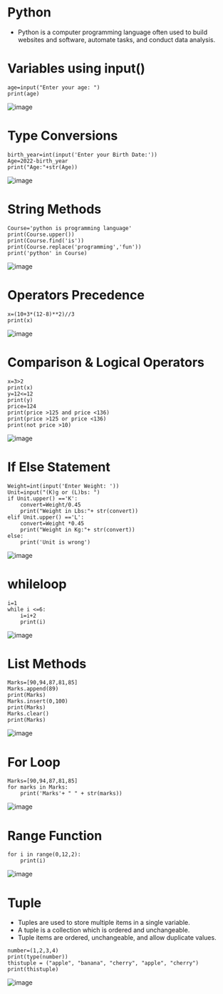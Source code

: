 # Python 
* Python is a computer programming language often used to build websites and software, automate tasks, and conduct data analysis.
# Variables using input()
```
age=input("Enter your age: ")
print(age)
```
![image](https://user-images.githubusercontent.com/111038642/188460652-fbd62eb9-840d-4ecf-9cec-b71347c5e3fe.png)
# Type Conversions
```
birth_year=int(input('Enter your Birth Date:'))
Age=2022-birth_year
print("Age:"+str(Age))
```
![image](https://user-images.githubusercontent.com/111038642/188461078-9af16cdb-652b-44f8-acf6-6c1cc1cfb4f6.png)
# String Methods
```
Course='python is programming language'
print(Course.upper())
print(Course.find('is'))
print(Course.replace('programming','fun'))
print('python' in Course)
```
![image](https://user-images.githubusercontent.com/111038642/188461864-7004b54c-573a-43c8-ba15-9e4aa813ef49.png)
# Operators Precedence
```
x=(10+3*(12-8)**2)//3
print(x)
```
![image](https://user-images.githubusercontent.com/111038642/188462517-4ccde6a4-c387-4826-9aae-6592907b66c5.png)
# Comparison & Logical Operators
```
x=3>2
print(x)
y=12<=12
print(y)
price=124
print(price >125 and price <136)
print(price >125 or price <136)
print(not price >10)
```
![image](https://user-images.githubusercontent.com/111038642/188463121-f24fa2f1-7204-4a8e-8f91-1ba3c7b3b14b.png)
# If Else Statement
```
Weight=int(input('Enter Weight: '))
Unit=input("(K)g or (L)bs: ")
if Unit.upper() =='K':
    convert=Weight/0.45
    print("Weight in Lbs:"+ str(convert))
elif Unit.upper() =='L':
    convert=Weight *0.45
    print("Weight in Kg:"+ str(convert))
else:
    print('Unit is wrong')
```
![image](https://user-images.githubusercontent.com/111038642/188466194-e9b63fe7-271e-466d-b810-c1bf6fc91505.png)
# whileloop
```
i=1
while i <=6:
    i=i+2
    print(i)
```
![image](https://user-images.githubusercontent.com/111038642/188466917-2c3d2053-29ac-4dab-ac61-cad97d568c02.png)
# List Methods
```
Marks=[90,94,87,81,85]
Marks.append(89)
print(Marks)
Marks.insert(0,100)
print(Marks)
Marks.clear()
print(Marks)
```
![image](https://user-images.githubusercontent.com/111038642/188467706-e5f6e948-236b-4634-9887-4b48b6522445.png)
# For Loop
```
Marks=[90,94,87,81,85]
for marks in Marks:
    print('Marks'+ " " + str(marks))
```
![image](https://user-images.githubusercontent.com/111038642/188468688-d5d56351-a45f-4fa9-9d72-b2f09baf8b72.png)
# Range Function
```
for i in range(0,12,2):
    print(i)
```
![image](https://user-images.githubusercontent.com/111038642/188469133-16202f36-4524-4a50-83c7-183a6fe77861.png)
# Tuple
* Tuples are used to store multiple items in a single variable.
* A tuple is a collection which is ordered and unchangeable.
* Tuple items are ordered, unchangeable, and allow duplicate values.
```
number=(1,2,3,4)
print(type(number))
thistuple = ("apple", "banana", "cherry", "apple", "cherry")
print(thistuple)
```
![image](https://user-images.githubusercontent.com/111038642/188470272-0ed18b2c-5cdc-4c43-ac4d-804a54adafea.png)



